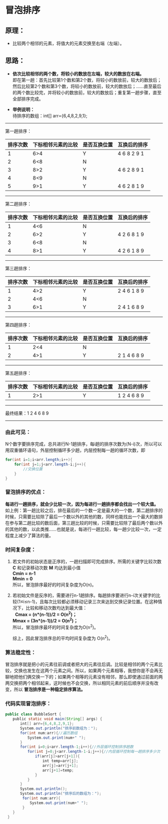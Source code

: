 # 冒泡排序
## 原理：
- 比较两个相邻的元素，将值大的元素交换至右端（左端）。

## 思路：
- __依次比较相邻的两个数，将较小的数放在左端，较大的数放在右端。__</br>
即在第一趟：首先比较第1个数和第2个数，将较小的数放前，较大的数放后；然后比较第2个数和第3个数，将较小的数放前，较大的数放后；......直至最后的两个数比较完，并将较小的数放前，较大的数放后；重复第一趟步骤，直至全部排序完成。

- __举例说明：__</br>
待排序的数组：int[] arr={6,4,8,2,9,1};   

---

第一趟排序：

| 排序次数 | 下标相邻元素的比较 | 是否互换位置 | 互换后的排序 |
|-|-|-|-|
|   1   |       6>4       |     Y    | 4  6  8  2  9  1 |
|   2   |       6<8       |     N    |  |
|   3   |       8>2       |     Y    | 4  6  2  8  9  1 |
|   4   |       8<9       |     N    |  |
|   5   |       9>1       |     Y    | 4  6  2  8  1  9 |

---

第二趟排序：

| 排序次数 | 下标相邻元素的比较 | 是否互换位置 | 互换后的排序 |
|-|-|-|-|
|   1   |       4<6       |     N    |  |
|   2   |       6>2       |     Y    | 4  2  6  8  1  9 |
|   3   |       6<8       |     N    |  |
|   4   |       8>1       |     Y    | 4  2  6  1  8  9 |

---

第三趟排序：

| 排序次数 | 下标相邻元素的比较 | 是否互换位置 | 互换后的排序 |
|-|-|-|-|
|   1   |       4>2       |     Y    | 2  4  6  1  8  9 |
|   2   |       4<6       |     N    |  |
|   3   |       6>1       |     Y    | 2  4  1  6  8  9 |

---

第四趟排序：

| 排序次数 | 下标相邻元素的比较 | 是否互换位置 | 互换后的排序 |
|-|-|-|-|
|   1   |       2<4       |     N    |  |
|   2   |       4>1       |     Y    | 2  1  4  6  8  9 |

---

第五趟排序：

| 排序次数 | 下标相邻元素的比较 | 是否互换位置 | 互换后的排序 |
|-|-|-|-|
|   1   |       2>1       |     Y    | 1  2  4  6  8  9 |


---------------------------------------------------------------------

最终结果：1  2  4  6  8  9

---------------------------------------------------------------------

### 由此可见：

N个数字要排序完成，总共进行N-1趟排序，每i趟的排序次数为(N-i)次，所以可以用双重循环语句，外层控制循环多少趟，内层控制每一趟的循环次数，即

```java
for(int i=1;i<arr.length;i++){
    for(int j=1;j<arr.length-i;j++){
        //交换位置   
    }   
} 
```

### 冒泡排序的优点：
__每进行一趟排序，就会少比较一次，因为每进行一趟排序都会找出一个较大值。__</br>
如上例：第一趟比较之后，排在最后的一个数一定是最大的一个数，第二趟排序的时候，只需要比较除了最后一个数以外的其他的数，同样也能找出一个最大的数排在参与第二趟比较的数后面，第三趟比较的时候，只需要比较除了最后两个数以外的其他的数，以此类推……也就是说，每进行一趟比较，每一趟少比较一次，一定程度上减少了算法的量。

### 时间复杂度：
1. 若文件的初始状态是正序的，一趟扫描即可完成排序。所需的关键字比较次数 __C__ 和记录移动次数 __M__ 均达到最小值</br>
    __Cmin = n-1__</br>
    __Mmin = 0__</br>
   所以，冒泡排序最好的时间复杂度为O(n)。

2. 若初始文件是反序的，需要进行n-1趟排序。每趟排序要进行n-i次关键字的比较(1≤i≤n-1)，且每次比较都必须移动记录三次来达到交换记录位置。在这种情况下，比较和移动次数均达到最大值：</br>
   __Cmax = (n*(n-1))/2 = O(n<sup>2</sup>)；__</br>
   __Mmax = (3n*(n-1))/2 = O(n<sup>2</sup>)；__</br>
   所以，冒泡排序最坏的时间复杂度为O(n<sup>2</sup>)。</br>
   
   综上，因此冒泡排序总的平均时间复杂度为 O(n<sup>2</sup>)。
   
### 算法稳定性：
冒泡排序就是把小的元素往前调或者把大的元素往后调。比较是相邻的两个元素比较，交换也发生在这两个元素之间。所以，如果两个元素相等，我想你是不会再无聊地把他们俩交换一下的；如果两个相等的元素没有相邻，那么即使通过前面的两两交换把两个相邻起来，这时候也不会交换，所以相同元素的前后顺序并没有改变，所以
__冒泡排序是一种稳定排序算法。__

### 代码实现冒泡排序：
```java
public class BubbleSort {
　　public static void main(String[] args) {
　　　　int[] arr={6,4,8,2,9,1};
　　　　System.out.println("排序前数组为：");
　　　　for(int num:arr){//遍历数组
　　　　　　System.out.print(num+" ");
　　　　}
　　　　for(int i=0;i<arr.length-1;i++){//外层循环控制排序趟数
　　　　　　for(int j=0;j<arr.length-1-i;j++){//内层循环控制每一趟排序多少次
　　　　　　　　if(arr[j]>arr[j+1]){
　　　　　　　　　　int temp=arr[j];
　　　　　　　　　　arr[j]=arr[j+1];
　　　　　　　　　　arr[j+1]=temp;
　　　　　　　　}
　　　　　　}
　　　　} 
　　　　System.out.println();
　　　　System.out.println("排序后的数组为：");
 　　　　for(int num:arr){
 　　　　　　System.out.print(num+" ");
 　　　　} 
　　}
 }
 ```
